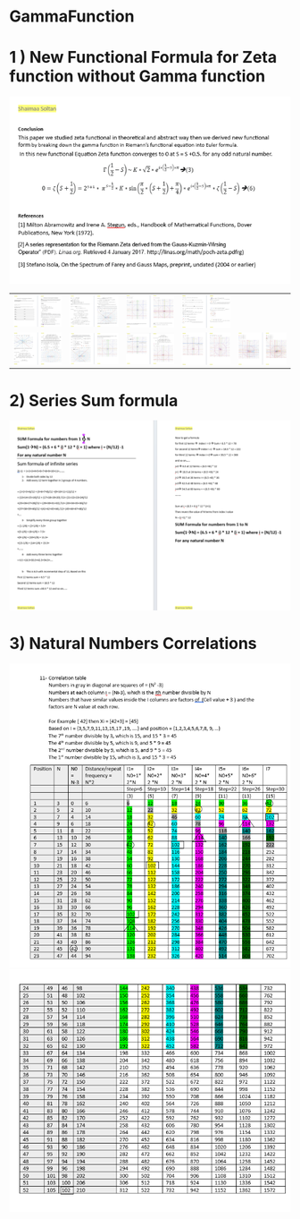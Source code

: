 # GammaFunction

# 1 ) New Functional Formula for Zeta function without Gamma function 

<img src="ScreenShot/Screenshot 2024-02-06 113226.png" />
<table>
  <tr>
    <td><img src="ScreenShot/Screenshot 2024-02-06 112923.png" /></td>
    <td><img src="ScreenShot/Screenshot 2024-02-06 112943.png" /></td>
    <td><img src="ScreenShot/Screenshot 2024-02-06 112957.png" /></td>
    <td><img src="ScreenShot/Screenshot 2024-02-06 113012.png" /></td>
  </tr>
  <tr>
    <td><img src="ScreenShot/Screenshot 2024-02-06 113028.png" /></td>
    <td><img src="ScreenShot/Screenshot 2024-02-06 113044.png"/></td>
    <td><img src="ScreenShot/Screenshot 2024-02-06 113101.png" /></td>
    <td><img src="ScreenShot/Screenshot 2024-02-06 113118.png"/></td>
    <td><img src="ScreenShot/Screenshot 2024-02-06 113216.png" /></td>
  </tr>
</table>

# 2) Series Sum formula 

<img src="ScreenShot/Screenshot 2024-02-06 112030.png" />

# 3) Natural Numbers Correlations

<img src="ScreenShot/Screenshot 2024-02-07 011846.png" />
<img src="ScreenShot/Screenshot 2024-02-07 011905.png" />
